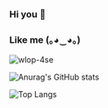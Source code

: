 ### Hi you 👋
### Like me (｡◕‿◕｡)
![wlop-4se](https://user-images.githubusercontent.com/95224307/164218881-1506ea6d-5bc1-4735-a04c-58dc0cbc0b7e.jpg)

![Anurag's GitHub stats](https://github-readme-stats.vercel.app/api?username=duchuys31&show_icons=true&theme=radical)

![Top Langs](https://github-readme-stats.vercel.app/api/top-langs/?username=duchuys31&layout=compact)


<!--
**duchuys31/duchuys31** is a ✨ _special_ ✨ repository because its `README.md` (this file) appears on your GitHub profile.

Here are some ideas to get you started:
![wlop-21se (1)](https://user-images.githubusercontent.com/95224307/164217980-bb68d72a-fa7f-440b-9849-aabe641af57b.jpg)

- 🔭 I’m currently working on ...
- 🌱 I’m currently learning ...
- 👯 I’m looking to collaborate on ...
- 🤔 I’m looking for help with ...
- 💬 Ask me about ...
- 📫 How to reach me: ...
- 😄 Pronouns: ...
- ⚡ Fun fact: ...
-->
